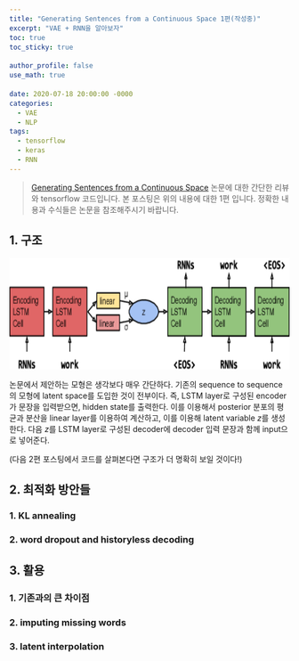 ```yaml
---
title: "Generating Sentences from a Continuous Space 1편(작성중)"
excerpt: "VAE + RNN을 알아보자"
toc: true
toc_sticky: true

author_profile: false
use_math: true

date: 2020-07-18 20:00:00 -0000
categories: 
  - VAE
  - NLP
tags:
  - tensorflow
  - keras
  - RNN
---
```


> [Generating Sentences from a Continuous Space](https://arxiv.org/abs/1511.06349) 논문에 대한 간단한 리뷰와 tensorflow 코드입니다. 
>  본 포스팅은 위의 내용에 대한 1편 입니다.
>  정확한 내용과 수식들은 논문을 참조해주시기 바랍니다. 

## 1. 구조

<center><img  src="https://github.com/an-seunghwan/an-seunghwan.github.io/blob/master/assets/img/vrae.png?raw=true" width="800"  height="200"></center>

논문에서 제안하는 모형은 생각보다 매우 간단하다. 기존의 sequence to sequence의 모형에 latent space를 도입한 것이 전부이다. 즉, LSTM layer로 구성된 encoder가 문장을 입력받으면, hidden state를 출력한다. 이를 이용해서 posterior 분포의 평균과 분산을 linear layer를 이용하여 계산하고, 이를 이용해 latent variable $z$를 생성한다. 다음 $z$를 LSTM layer로 구성된 decoder에 decoder 입력 문장과 함께 input으로 넣어준다. 

(다음 2편 포스팅에서 코드를 살펴본다면 구조가 더 명확히 보일 것이다!)

## 2. 최적화 방안들

### 1. KL annealing

### 2. word dropout and historyless decoding

## 3. 활용

### 1. 기존과의 큰 차이점

### 2. imputing missing words

### 3. latent interpolation


<!--stackedit_data:
eyJoaXN0b3J5IjpbMzc0NDEyNDk3XX0=
-->